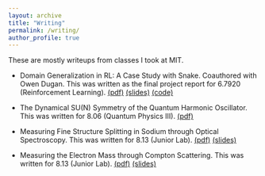 ```yaml
---
layout: archive
title: "Writing"
permalink: /writing/
author_profile: true
---
```


These are mostly writeups from classes I took at MIT.

* Domain Generalization in RL: A Case Study with Snake. Coauthored with Owen Dugan. This was written as the final project report for 6.7920 (Reinforcement Learning).
[(pdf)](/files/final_report.pdf) [(slides)](https://docs.google.com/presentation/d/1_4zDJY6HoRMLiMdWuttHkpIB7MmbnubieF4ow0fggBY/edit?usp=sharing) [(code)](https://github.com/druidowm/Gym-Snake)

* The Dynamical SU(N) Symmetry of the Quantum Harmonic Oscillator. This was written for 8.06 (Quantum Physics III).
[(pdf)](/files/paper_8_06.pdf)

* Measuring Fine Structure Splitting in Sodium through Optical Spectroscopy. This was written for 8.13 (Junior Lab).
[(pdf)](/files/hs_paper.pdf) [(slides)](/files/HS_presentation.pdf)

* Measuring the Electron Mass through Compton Scattering. This was written for 8.13 (Junior Lab).
[(pdf)](/files/hs_paper.pdf) [(slides)](/files/HS_presentation.pdf)
